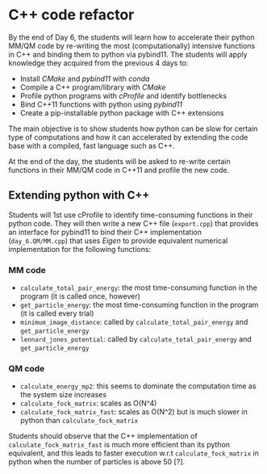 # C++ code refactor

By the end of Day 6, the students will learn how to accelerate their python MM/QM code by re-writing the most (computationally) intensive functions in C++ and binding them to python via pybind11. The students will apply knowledge they acquired from the previous 4 days to:

- Install *CMake* and *pybind11* with *conda*
- Compile a C++ program/library with *CMake*
- Profile python programs with *cProfile* and identify bottlenecks
- Bind C++11 functions with python using *pybind11*
- Create a pip-installable python package with C++ extensions

The main objective is to show students how python can be slow for certain type of computations and how it can accelerated by extending the code base with a compiled, fast language such as C++.

At the end of the day, the students will be asked to re-write certain functions in their MM/QM code in C++11 and profile the new code.

## Extending python with C++
Students will 1st use cProfile to identify time-consuming functions in their python code. They will then write a new C++ file (`export.cpp`) that provides an interface for pybind11 to bind their C++ implementation (`day_6.QM/MM.cpp`) that uses *Eigen* to provide equivalent numerical implementation for the following functions: 

### MM code
- `calculate_total_pair_energy`: the most time-consuming function in the program (it is called once, however)
- `get_particle_energy`: the most time-consuming function in the program (it is called every trial)
- `minimum_image_distance`: called by `calculate_total_pair_energy` and `get_particle_energy`
- `lennard_jones_potential`: called by `calculate_total_pair_energy` and `get_particle_energy`

### QM code
- `calculate_energy_mp2`: this seems to dominate the computation time as the system size increases 
- `calculate_fock_matrix`: scales as O(N^4) 
- `calculate_fock_matrix_fast`: scales as O(N^2) but is much slower in python than `calculate_fock_matrix`

Students should observe that the C++ implementation of `calculate_fock_matrix_fast` is much more efficient than its python equivalent, and this leads to faster execution w.r.t `calculate_fock_matrix` in python when the number of particles is above 50 [?].

